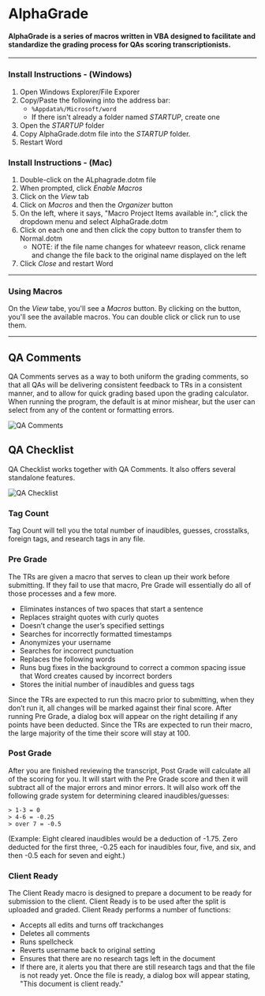# AlphaGrade

#### AlphaGrade is a series of macros written in VBA designed to facilitate and standardize the grading process for QAs scoring transcriptionists.

---

### Install Instructions - (Windows)
1. Open Windows Explorer/File Exporer
2. Copy/Paste the following into the address bar:
    - `%Appdata%/Microsoft/word`
    - If there isn't already a folder named *STARTUP*, create one
3. Open the *STARTUP* folder
4. Copy AlphaGrade.dotm file into the *STARTUP* folder.
5. Restart Word

### Install Instructions - (Mac)
1. Double-click on the ALphagrade.dotm file
2. When prompted, click *Enable Macros*
3. Click on the *View* tab
4. Click on *Macros* and then the *Organizer* button
5. On the left, where it says, "Macro Project Items available in:", click the dropdown menu and select AlphaGrade.dotm
6. Click on each one and then click the copy button to transfer them to Normal.dotm
    - NOTE: if the file name changes for whateevr reason, click rename and change the file back to the original name displayed on the left
7. Click *Close* and restart Word

---

### Using Macros
On the *View* tabe, you'll see a *Macros* button. By clicking on the button, you'll see the available macros. You can double click or click run to use them.

---

## QA Comments
QA Comments serves as a way to both uniform the grading comments, so that all QAs will be delivering consistent feedback to TRs in a consistent manner, and to allow for quick grading based upon the grading calculator. When running the program, the default is at minor mishear, but the user can select from any of the content or formatting errors. 

![QA Comments](https://i.imgur.com/7TbxoDRl.png)

## QA Checklist
QA Checklist works together with QA Comments. It also offers several standalone features. 

![QA Checklist](https://i.imgur.com/DcVutEFl.png)

### Tag Count
Tag Count will tell you the total number of inaudibles, guesses, crosstalks, foreign tags, and research tags in any file.

### Pre Grade
The TRs are given a macro that serves to clean up their work before submitting. If they fail to use that macro, Pre Grade will essentially do all of those processes and a few more. 
- Eliminates instances of two spaces that start a sentence
- Replaces straight quotes with curly quotes
- Doesn’t change the user’s specified settings
- Searches for incorrectly formatted timestamps
- Anonymizes your username
- Searches for incorrect punctuation
- Replaces the following words
- Runs bug fixes in the background to correct a common spacing issue that Word creates caused by incorrect borders 
- Stores the initial number of inaudibles and guess tags

Since the TRs are expected to run this macro prior to submitting, when they don’t run it, all changes will be marked against their final score. After running Pre Grade, a dialog box will appear on the right detailing if any points have been deducted. Since the TRs are expected to run their macro, the large majority of the time their score will stay at 100. 

### Post Grade
After you are finished reviewing the transcript, Post Grade will calculate all of the scoring for you. It will start with the Pre Grade score and then it will subtract all of the major errors and minor errors. It will also work off the following grade system for determining cleared inaudibles/guesses:

    > 1-3 = 0
    > 4-6 = -0.25
    > over 7 = -0.5

(Example: Eight cleared inaudibles would be a deduction of -1.75. Zero deducted for the first three, -0.25 each for inaudibles four, five, and six, and then -0.5 each for seven and eight.)

### Client Ready
The Client Ready macro is designed to prepare a document to be ready for submission to the client. Client Ready is to be used after the split is uploaded and graded. Client Ready performs a number of functions:
- Accepts all edits and turns off trackchanges
- Deletes all comments
- Runs spellcheck
- Reverts username back to original setting
- Ensures that there are no research tags left in the document
- If there are, it alerts you that there are still research tags and that the file is not ready yet.
Once the file is ready, a dialog box will appear stating, "This document is client ready."
